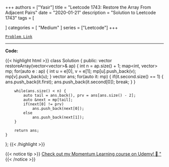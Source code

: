 
+++
authors = ["Yasir"]
title = "Leetcode 1743: Restore the Array From Adjacent Pairs"
date = "2020-01-21"
description = "Solution to Leetcode 1743"
tags = [
    
]
categories = [
    "Medium"
]
series = ["Leetcode"]
+++



[`Problem Link`](https://leetcode.com/problems/restore-the-array-from-adjacent-pairs/description/)

---

**Code:**

{{< highlight html >}}
class Solution {
public:
    vector<int> restoreArray(vector<vector<int>>& ap) {
        int n = ap.size() + 1;
        map<int, vector<int>> mp;
        for(auto e : ap) {
            int u = e[0], v = e[1];
            mp[u].push_back(v);
            mp[v].push_back(u);
        }
        vector<int> ans;
        for(auto it: mp) {
            if(it.second.size() == 1) {
                ans.push_back(it.first);
                ans.push_back(it.second[0]);
                break;
            }
        }

        while(ans.size() < n) {
            auto tail = ans.back(), prv = ans[ans.size() - 2];
            auto &next = mp[tail];
            if(next[0] != prv)
                ans.push_back(next[0]);
            else
                ans.push_back(next[1]);
        }

        return ans;
    }

};
{{< /highlight >}}


{{< notice tip >}}
[Check out my Momentum Learning course on Udemy! 🚀 "](https://www.udemy.com/course/blind-75-the-data-structures-and-algorithms-essentials/)
{{< /notice >}}

